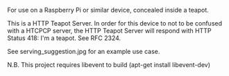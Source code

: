 For use on a Raspberry Pi or similar device, concealed inside a teapot.
 
 This is a HTTP Teapot Server. In order for this device to not to be confused with a HTCPCP server, the HTTP Teapot Server will respond with HTTP Status 418: I'm a teapot. See RFC 2324.

See serving_suggestion.jpg for an example use case.

N.B. This project requires libevent to build (apt-get install libevent-dev)
